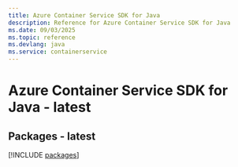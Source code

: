 ```yaml
---
title: Azure Container Service SDK for Java
description: Reference for Azure Container Service SDK for Java
ms.date: 09/03/2025
ms.topic: reference
ms.devlang: java
ms.service: containerservice
---
```

# Azure Container Service SDK for Java - latest
## Packages - latest
[!INCLUDE [packages](container-service-index.md)]